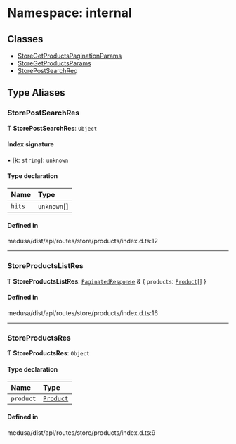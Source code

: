 # Namespace: internal

## Classes

- [StoreGetProductsPaginationParams](../classes/internal-41.StoreGetProductsPaginationParams.md)
- [StoreGetProductsParams](../classes/internal-41.StoreGetProductsParams.md)
- [StorePostSearchReq](../classes/internal-41.StorePostSearchReq.md)

## Type Aliases

### StorePostSearchRes

Ƭ **StorePostSearchRes**: `Object`

#### Index signature

▪ [k: `string`]: `unknown`

#### Type declaration

| Name | Type |
| :------ | :------ |
| `hits` | `unknown`[] |

#### Defined in

medusa/dist/api/routes/store/products/index.d.ts:12

___

### StoreProductsListRes

Ƭ **StoreProductsListRes**: [`PaginatedResponse`](internal-2.md#paginatedresponse) & { `products`: [`Product`](../classes/internal.Product.md)[]  }

#### Defined in

medusa/dist/api/routes/store/products/index.d.ts:16

___

### StoreProductsRes

Ƭ **StoreProductsRes**: `Object`

#### Type declaration

| Name | Type |
| :------ | :------ |
| `product` | [`Product`](../classes/internal.Product.md) |

#### Defined in

medusa/dist/api/routes/store/products/index.d.ts:9
